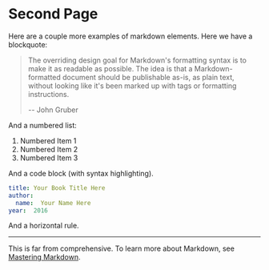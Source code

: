# Second Page

Here are a couple more examples of markdown elements. Here we have a blockquote:

> The overriding design goal for Markdown's formatting syntax is to make it
> as readable as possible. The idea is that a Markdown-formatted document should be
> publishable as-is, as plain text, without looking like it's been marked up with
> tags or formatting instructions. 
>
> -- John Gruber

And a numbered list:

1. Numbered Item 1
2. Numbered Item 2
3. Numbered Item 3

And a code block (with syntax highlighting).

```yaml
title: Your Book Title Here
author:
  name:  Your Name Here
year:  2016
```

And a horizontal rule.

* * *

This is far from comprehensive.
To learn more about Markdown, see [Mastering Markdown](https://guides.github.com/features/mastering-markdown/).

